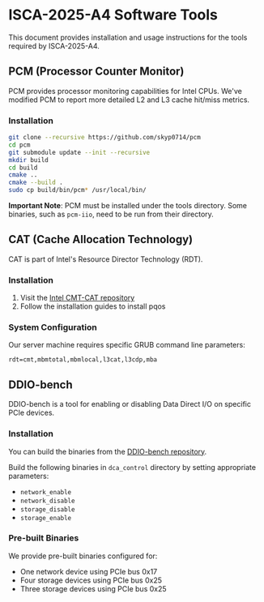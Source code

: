 # ISCA-2025-A4 Software Tools

This document provides installation and usage instructions for the tools required by ISCA-2025-A4.

## PCM (Processor Counter Monitor)

PCM provides processor monitoring capabilities for Intel CPUs. We've modified PCM to report more detailed L2 and L3 cache hit/miss metrics.

### Installation

```bash
git clone --recursive https://github.com/skyp0714/pcm
cd pcm
git submodule update --init --recursive
mkdir build
cd build
cmake ..
cmake --build .
sudo cp build/bin/pcm* /usr/local/bin/
```

**Important Note**: PCM must be installed under the tools directory. Some binaries, such as `pcm-iio`, need to be run from their directory.

## CAT (Cache Allocation Technology)

CAT is part of Intel's Resource Director Technology (RDT).

### Installation

1. Visit the [Intel CMT-CAT repository](https://github.com/intel/intel-cmt-cat)
2. Follow the installation guides to install pqos

### System Configuration

Our server machine requires specific GRUB command line parameters:
```
rdt=cmt,mbmtotal,mbmlocal,l3cat,l3cdp,mba
```

## DDIO-bench

DDIO-bench is a tool for enabling or disabling Data Direct I/O on specific PCIe devices.

### Installation

You can build the binaries from the [DDIO-bench repository](https://github.com/aliireza/ddio-bench).

Build the following binaries in `dca_control` directory by setting appropriate parameters:
- `network_enable`
- `network_disable`
- `storage_disable`
- `storage_enable`

### Pre-built Binaries

We provide pre-built binaries configured for:
- One network device using PCIe bus 0x17
- Four storage devices using PCIe bus 0x25
- Three storage devices using PCIe bus 0x25
